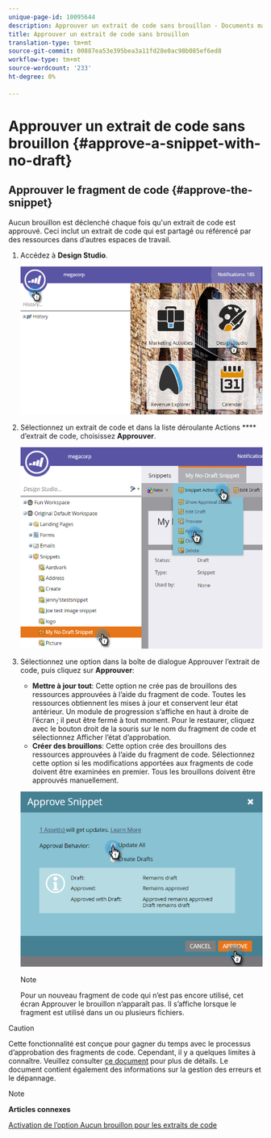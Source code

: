 ```yaml
---
unique-page-id: 10095644
description: Approuver un extrait de code sans brouillon - Documents marketing - Documentation du produit
title: Approuver un extrait de code sans brouillon
translation-type: tm+mt
source-git-commit: 00887ea53e395bea3a11fd28e0ac98b085ef6ed8
workflow-type: tm+mt
source-wordcount: '233'
ht-degree: 0%

---
```



# Approuver un extrait de code sans brouillon {#approve-a-snippet-with-no-draft}

## Approuver le fragment de code {#approve-the-snippet}

Aucun brouillon est déclenché chaque fois qu&#39;un extrait de code est approuvé. Ceci inclut un extrait de code qui est partagé ou référencé par des ressources dans d’autres espaces de travail.

1. Accédez à **Design Studio**.

   ![](assets/go-to-design-studio.png)

1. Sélectionnez un extrait de code et dans la liste déroulante Actions **** d’extrait de code, choisissez **Approuver**.

   ![](assets/approve-snippet.png)

1. Sélectionnez une option dans la boîte de dialogue Approuver l’extrait de code, puis cliquez sur **Approuver**:

   * **Mettre à jour tout**: Cette option ne crée pas de brouillons des ressources approuvées à l’aide du fragment de code. Toutes les ressources obtiennent les mises à jour et conservent leur état antérieur. Un module de progression s’affiche en haut à droite de l’écran ; il peut être fermé à tout moment. Pour le restaurer, cliquez avec le bouton droit de la souris sur le nom du fragment de code et sélectionnez Afficher l’état d’approbation.
   * **Créer des brouillons**: Cette option crée des brouillons des ressources approuvées à l’aide du fragment de code. Sélectionnez cette option si les modifications apportées aux fragments de code doivent être examinées en premier. Tous les brouillons doivent être approuvés manuellement.

   ![](assets/snippet-dialog-box.png)

   >[!NOTE]
   >
   >Pour un nouveau fragment de code qui n’est pas encore utilisé, cet écran Approuver le brouillon n’apparaît pas. Il s’affiche lorsque le fragment est utilisé dans un ou plusieurs fichiers.

>[!CAUTION]
>
>Cette fonctionnalité est conçue pour gagner du temps avec le processus d’approbation des fragments de code. Cependant, il y a quelques limites à connaître. Veuillez consulter [ce document](https://nation.marketo.com/docs/DOC-4415) pour plus de détails. Le document contient également des informations sur la gestion des erreurs et le dépannage.

>[!NOTE]
>
>**Articles connexes**
>
>[Activation de l’option Aucun brouillon pour les extraits de code](../../../../product-docs/administration/users-and-roles/managing-user-roles-and-permissions/enable-no-draft-for-snippets.md)

